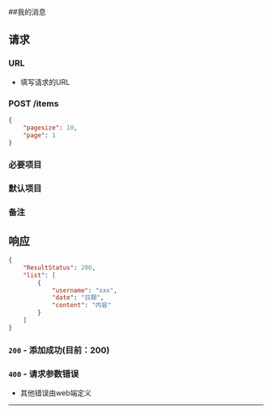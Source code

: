 ##我的消息

## 请求
###	URL

+ 填写请求的URL

### POST /items
```json
{
    "pagesize": 10,
    "page": 1
}
```
### 必要项目

### 默认项目

### 备注

## 响应

```json
{
    "ResultStatus": 200,
    "list": [
        {
            "username": "xxx",
            "date": "日期",
            "content": "内容"
        }
    ]
}
```

### `200` - 添加成功(目前：200)

### `400` - 请求参数错误

+ 其他错误由web端定义

********************